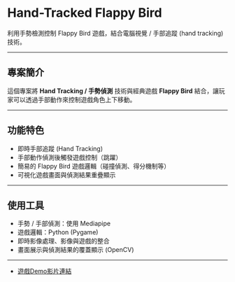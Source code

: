 # Hand-Tracked Flappy Bird

利用手勢檢測控制 Flappy Bird 遊戲，結合電腦視覺 / 手部追蹤 (hand tracking) 技術。

---

## 專案簡介

這個專案將 **Hand Tracking / 手勢偵測** 技術與經典遊戲 **Flappy Bird** 結合，讓玩家可以透過手部動作來控制遊戲角色上下移動。  

---

## 功能特色

- 即時手部追蹤 (Hand Tracking)  
- 手部動作偵測後觸發遊戲控制（跳躍）  
- 簡易的 Flappy Bird 遊戲邏輯（碰撞偵測、得分機制等）  
- 可視化遊戲畫面與偵測結果重疊顯示  

---

##  使用工具

- 手勢 / 手部偵測：使用 Mediapipe
- 遊戲邏輯：Python (Pygame)  
- 即時影像處理、影像與遊戲的整合  
- 畫面展示與偵測結果的覆蓋顯示 (OpenCV)

---


- [遊戲Demo影片連結](https://drive.google.com/file/d/1TowThK1e_cqdB7ngENyQg-9_vSkIdkB0/view?usp=drive_link)
